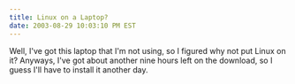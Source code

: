 ```yaml
---
title: Linux on a Laptop?
date: 2003-08-29 10:03:10 PM EST
---
```


Well, I've got this laptop that I'm not using, so I figured why not put Linux on it? Anyways, I've got about another nine hours left on the download, so I guess I'll have to install it another day.